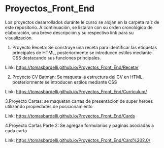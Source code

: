 # Proyectos_Front_End

Los proyectos desarrollados durante le curso se alojan en la carpeta raíz de este repositorio. A continuación, se listaran con su orden cronológico de elaboración, una breve descripción y su respectivo link para su visualización.

1. Proyecto Receta: Se construye una receta para identificar las etiquetas principales de HTML, posteriormente se introducen estilos mediante CSS destacando sus funciones principales. 

Link: https://tomasbardelli.github.io/Proyectos_Front_End/Receta/

2. Proyecto CV Batman: Se maqueta la estructura del CV en HTML, posteriormente se introducen estilos mediante CSS

Link: https://tomasbardelli.github.io/Proyectos_Front_End/Curriculum/

3.Proyecto Cartas: se maquetan cartas de presentacion de super heroes utilizando propiedades de posicionamiento

Link: https://tomasbardelli.github.io/Proyectos_Front_End/Cards

4.Proyecto Cartas Parte 2: Se agregan formularios y paginas asociadas a cada carta

Link: https://tomasbardelli.github.io/Proyectos_Front_End/Card%202.0/
